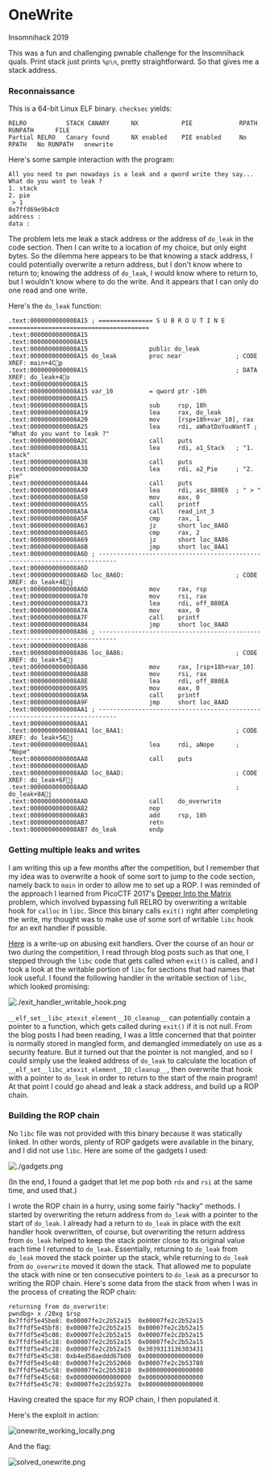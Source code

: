 # OneWrite

Insomnihack 2019

This was a fun and challenging pwnable challenge for the Insomnihack quals.
Print stack just prints `%p\n`, pretty straightforward. So that gives me a stack address.

### Reconnaissance

This is a 64-bit Linux ELF binary. `checksec` yields:

```
RELRO           STACK CANARY      NX            PIE             RPATH      RUNPATH      FILE
Partial RELRO   Canary found      NX enabled    PIE enabled     No RPATH   No RUNPATH   onewrite
```

Here's some sample interaction with the program:

```
All you need to pwn nowadays is a leak and a qword write they say...
What do you want to leak ?
1. stack
2. pie
 > 1
0x7ffd69e9b4c0
address :
data :
```

The problem lets me leak a stack address or the address of `do_leak` in the code section. Then I can write to a location of my choice, but only eight bytes. So the dilemma here appears to be that knowing a stack address, I could potentially overwrite a return address, but I don't know where to return to; knowing the address of `do_leak`, I would know where to return to, but I wouldn't know where to do the write. And it appears that I can only do one read and one write.


Here's the `do_leak` function:

```
.text:0000000000008A15 ; =============== S U B R O U T I N E =======================================
.text:0000000000008A15
.text:0000000000008A15
.text:0000000000008A15                 public do_leak
.text:0000000000008A15 do_leak         proc near               ; CODE XREF: main+4Cp
.text:0000000000008A15                                         ; DATA XREF: do_leak+4o
.text:0000000000008A15
.text:0000000000008A15 var_10          = qword ptr -10h
.text:0000000000008A15
.text:0000000000008A15                 sub     rsp, 18h
.text:0000000000008A19                 lea     rax, do_leak
.text:0000000000008A20                 mov     [rsp+18h+var_10], rax
.text:0000000000008A25                 lea     rdi, aWhatDoYouWantT ; "What do you want to leak ?"
.text:0000000000008A2C                 call    puts
.text:0000000000008A31                 lea     rdi, a1_Stack   ; "1. stack"
.text:0000000000008A38                 call    puts
.text:0000000000008A3D                 lea     rdi, a2_Pie     ; "2. pie"
.text:0000000000008A44                 call    puts
.text:0000000000008A49                 lea     rdi, asc_880E6  ; " > "
.text:0000000000008A50                 mov     eax, 0
.text:0000000000008A55                 call    printf
.text:0000000000008A5A                 call    read_int_3
.text:0000000000008A5F                 cmp     rax, 1
.text:0000000000008A63                 jz      short loc_8A6D
.text:0000000000008A65                 cmp     rax, 2
.text:0000000000008A69                 jz      short loc_8A86
.text:0000000000008A6B                 jmp     short loc_8AA1
.text:0000000000008A6D ; ---------------------------------------------------------------------------
.text:0000000000008A6D
.text:0000000000008A6D loc_8A6D:                               ; CODE XREF: do_leak+4Ej
.text:0000000000008A6D                 mov     rax, rsp
.text:0000000000008A70                 mov     rsi, rax
.text:0000000000008A73                 lea     rdi, off_880EA
.text:0000000000008A7A                 mov     eax, 0
.text:0000000000008A7F                 call    printf
.text:0000000000008A84                 jmp     short loc_8AAD
.text:0000000000008A86 ; ---------------------------------------------------------------------------
.text:0000000000008A86
.text:0000000000008A86 loc_8A86:                               ; CODE XREF: do_leak+54j
.text:0000000000008A86                 mov     rax, [rsp+18h+var_10]
.text:0000000000008A8B                 mov     rsi, rax
.text:0000000000008A8E                 lea     rdi, off_880EA
.text:0000000000008A95                 mov     eax, 0
.text:0000000000008A9A                 call    printf
.text:0000000000008A9F                 jmp     short loc_8AAD
.text:0000000000008AA1 ; ---------------------------------------------------------------------------
.text:0000000000008AA1
.text:0000000000008AA1 loc_8AA1:                               ; CODE XREF: do_leak+56j
.text:0000000000008AA1                 lea     rdi, aNope      ; "Nope"
.text:0000000000008AA8                 call    puts
.text:0000000000008AAD
.text:0000000000008AAD loc_8AAD:                               ; CODE XREF: do_leak+6Fj
.text:0000000000008AAD                                         ; do_leak+8Aj
.text:0000000000008AAD                 call    do_overwrite
.text:0000000000008AB2                 nop
.text:0000000000008AB3                 add     rsp, 18h
.text:0000000000008AB7                 retn
.text:0000000000008AB7 do_leak         endp
```

### Getting multiple leaks and writes

I am writing this up a few months after the competition, but I remember that my idea was to overwrite a hook of some sort to jump to the code section, namely back to `main` in order to allow me to set up a ROP. I was reminded of the approach I learned from PicoCTF 2017's [Deeper Into the Matrix](https://github.com/Sudoite/ctf-writeups/tree/master/PicoCTF2017/matrix-deeper) problem, which involved bypassing full RELRO by overwriting a writable hook for `calloc` in `libc`. Since this binary calls `exit()` right after completing the write, my thought was to make use of some sort of writable `libc` hook for an exit handler if possible.

[Here](https://binholic.blogspot.com/2017/05/notes-on-abusing-exit-handlers.html) is a write-up on abusing exit handlers. Over the course of an hour or two during the competition, I read through blog posts such as that one, I stepped through the `libc` code that gets called when `exit()` is called, and I took a look at the writable portion of `libc` for sections that had names that look useful. I found the following handler in the writable section of `libc`, which looked promising:

![./exit_handler_writable_hook.png](./exit_handler_writable_hook.png)

`__elf_set__libc_atexit_element__IO_cleanup__` can potentially contain a pointer to a function, which gets called during `exit()` if it is not null. From the blog posts I had been reading, I was a little concerned that that pointer is normally stored in mangled form, and demangled immediately on use as a security feature. But it turned out that the pointer is not mangled, and so I could simply use the leaked address of `do_leak` to calculate the location of `__elf_set__libc_atexit_element__IO_cleanup__`, then overwrite that hook with a pointer to `do_leak` in order to return to the start of the main program! At that point I could go ahead and leak a stack address, and build up a ROP chain.

### Building the ROP chain

No `libc` file was not provided with this binary because it was statically linked. In other words, plenty of ROP gadgets were available in the binary, and I did not use `libc`. Here are some of the gadgets I used:

![./gadgets.png](./gadgets.png)

(In the end, I found a gadget that let me pop both `rdx` and `rsi` at the same time, and used that.)

I wrote the ROP chain in a hurry, using some fairly "hacky" methods. I started by overwriting the return address from `do_leak` with a pointer to the start of `do_leak`. I already had a return to `do_leak` in place with the exit handler hook overwritten, of course, but overwriting the return address from `do_leak` helped to keep the stack pointer close to its original value each time I returned to `do_leak`. Essentially, returning to `do_leak` from `do_leak` moved the stack pointer up the stack, while returning to `do_leak` from `do_overwrite` moved it down the stack. That allowed me to populate the stack with nine or ten consecutive pointers to `do_leak` as a precursor to writing the ROP chain. Here's some data from the stack from when I was in the process of creating the ROP chain:

```
returning from do_overwrite:
pwndbg> x /20xg $rsp
0x7ffdf5e45be8: 0x00007fe2c2b52a15  0x00007fe2c2b52a15
0x7ffdf5e45bf8: 0x00007fe2c2b52a15  0x00007fe2c2b52a15
0x7ffdf5e45c08: 0x00007fe2c2b52a15  0x00007fe2c2b52a15
0x7ffdf5e45c18: 0x00007fe2c2b52a15  0x00007fe2c2b52a15
0x7ffdf5e45c28: 0x00007fe2c2b52a15  0x3039313136303431
0x7ffdf5e45c38: 0xb4ed50aeddd67b00  0x0000000000000000
0x7ffdf5e45c48: 0x00007fe2c2b52060  0x00007fe2c2b53780
0x7ffdf5e45c58: 0x00007fe2c2b53810  0x0000000000000000
0x7ffdf5e45c68: 0x0000000000000000  0x0000000000000000
0x7ffdf5e45c78: 0x00007fe2c2b5927a  0x0000000000000000
```

Having created the space for my ROP chain, I then populated it.

Here's the exploit in action:

![onewrite_working_locally.png](./onewrite_working_locally.png)

And the flag:

![solved_onewrite.png](./solved_onewrite.png)
